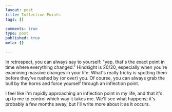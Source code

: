 ```yaml
--- 
layout: post
title: Inflection Points
tags: []

comments: true
type: post
published: true
meta: {}

---
```

In retrospect, you can always say to yourself: "yep, that's the exact point in time where everything changed." Hindsight is 20/20, especially when you're examining massive changes in your life. What's really tricky is spotting them before they've rushed by (or over) you. Of course, you can always grab the bull by the horns and force yourself through an inflection point.

  I feel like I'm rapidly approaching an inflection point in my life, and that it's up to me to control which way it takes me. We'll see what happens; it's probably a few months away, but I'll write more about it as it occurs.
